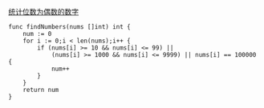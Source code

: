 [统计位数为偶数的数字](https://leetcode-cn.com/problems/find-numbers-with-even-number-of-digits/)

```golang
func findNumbers(nums []int) int {
    num := 0
    for i := 0;i < len(nums);i++ {
        if (nums[i] >= 10 && nums[i] <= 99) || 
            (nums[i] >= 1000 && nums[i] <= 9999) || nums[i] == 100000 {
            num++
        }
    }
    return num
}
```
